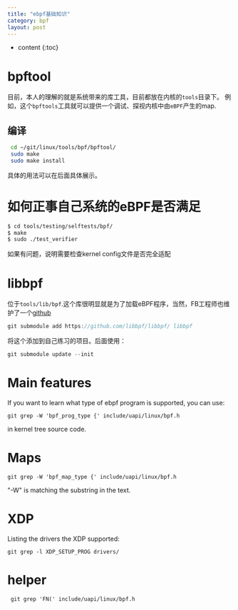```yaml
---
title: "ebpf基础知识"
category: bpf
layout: post
---
```


* content
{:toc}

# bpftool
目前，本人的理解的就是系统带来的库工具，目前都放在内核的`tools`目录下。
例如，这个`bpftools`工具就可以提供一个调试、探视内核中由`eBPF`产生的map.

## 编译
```bash
 cd ~/git/linux/tools/bpf/bpftool/
 sudo make
 sudo make install
```
具体的用法可以在后面具体展示。

# 如何正事自己系统的eBPF是否满足
```bash
$ cd tools/testing/selftests/bpf/
$ make
$ sudo ./test_verifier
```
如果有问题，说明需要检查kernel config文件是否完全适配

# libbpf
位于`tools/lib/bpf`.这个库很明显就是为了加载eBPF程序，当然，FB工程师也维护了一个[github](https://github.com/libbpf/libbpf)

```c
git submodule add https://github.com/libbpf/libbpf/ libbpf
```
将这个添加到自己练习的项目。后面使用：

```c
git submodule update --init
```

# Main features
If you want to learn what type of  ebpf program is supported, you can use:

	git grep -W 'bpf_prog_type {' include/uapi/linux/bpf.h

in kernel tree source code.

# Maps

	git grep -W 'bpf_map_type {' include/uapi/linux/bpf.h

"-W" is matching the substring in the text.

# XDP
Listing the drivers the XDP supported:

	git grep -l XDP_SETUP_PROG drivers/


# helper

	 git grep 'FN(' include/uapi/linux/bpf.h


